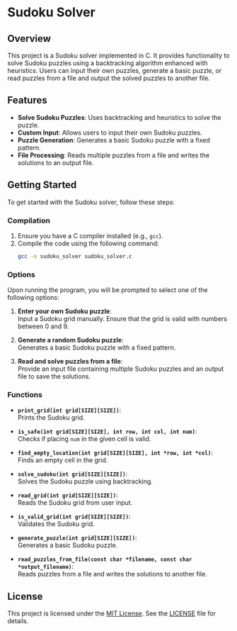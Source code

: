 # Sudoku Solver

## Overview

This project is a Sudoku solver implemented in C. It provides functionality to solve Sudoku puzzles using a backtracking algorithm enhanced with heuristics. Users can input their own puzzles, generate a basic puzzle, or read puzzles from a file and output the solved puzzles to another file.

## Features

- **Solve Sudoku Puzzles**: Uses backtracking and heuristics to solve the puzzle.
- **Custom Input**: Allows users to input their own Sudoku puzzles.
- **Puzzle Generation**: Generates a basic Sudoku puzzle with a fixed pattern.
- **File Processing**: Reads multiple puzzles from a file and writes the solutions to an output file.

## Getting Started

To get started with the Sudoku solver, follow these steps:

### Compilation

1. Ensure you have a C compiler installed (e.g., `gcc`).
2. Compile the code using the following command:
   ```bash
   gcc -o sudoku_solver sudoku_solver.c

### Options
Upon running the program, you will be prompted to select one of the following options:

1. **Enter your own Sudoku puzzle**:  
   Input a Sudoku grid manually. Ensure that the grid is valid with numbers between 0 and 9.
   
2. **Generate a random Sudoku puzzle**:  
   Generates a basic Sudoku puzzle with a fixed pattern.
   
3. **Read and solve puzzles from a file**:  
   Provide an input file containing multiple Sudoku puzzles and an output file to save the solutions.

### Functions

- **`print_grid(int grid[SIZE][SIZE])`**:  
  Prints the Sudoku grid.

- **`is_safe(int grid[SIZE][SIZE], int row, int col, int num)`**:  
  Checks if placing `num` in the given cell is valid.

- **`find_empty_location(int grid[SIZE][SIZE], int *row, int *col)`**:  
  Finds an empty cell in the grid.

- **`solve_sudoku(int grid[SIZE][SIZE])`**:  
  Solves the Sudoku puzzle using backtracking.

- **`read_grid(int grid[SIZE][SIZE])`**:  
  Reads the Sudoku grid from user input.

- **`is_valid_grid(int grid[SIZE][SIZE])`**:  
  Validates the Sudoku grid.

- **`generate_puzzle(int grid[SIZE][SIZE])`**:  
  Generates a basic Sudoku puzzle.

- **`read_puzzles_from_file(const char *filename, const char *output_filename)`**:  
  Reads puzzles from a file and writes the solutions to another file.

## License

This project is licensed under the [MIT License](https://opensource.org/licenses/MIT). See the [LICENSE](LICENSE.txt) file for details.
